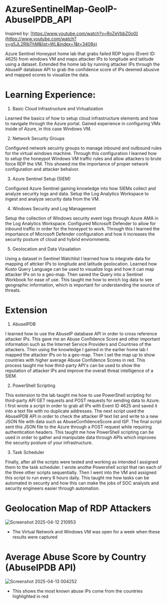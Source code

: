 # AzureSentinelMap-GeoIP-AbuseIPDB_API

Inspired by: [https://www.youtube.com/watch?v=RoZeVbbZ0o0](https://www.youtube.com/watch?v=g5JL2RIbThM&list=WL&index=1&t=3408s)

Azure Sentinel Honeypot home lab that grabs failed RDP logins (Event ID: 4625) from windows VM and maps attacker IPs to longitude and latitude using a dataset. Extended the home lab by running attacker IPs through the AbuseIP database API to grab the confidence score of IPs deemed abusive and mapped scores to visualize the data.

# Learning Experience:

1. Basic Cloud Infrastructure and Virtualization

Learned the basics of how to setup cloud infrastructure elements and how to navigate through the Azure portal. Gained experience in configuring VMs inside of Azure, in this case Windows VM.

2. Network Security Groups

Configured network secuirty groups to manage inbound and outbound rules for the virtual windows machine. Through this configuration I learned how to setup the honeypot Windows VM traffic rules and allow attackers to brute force RDP the VM. This showed me the importance of proper network configuration and attacker behaivor.

3. Azure Sentinel Setup (SIEM)

Configured Azure Sentinel gaining knowledge into how SIEMs collect and analyze security logs and data. Setup the Log Analytics Workspace to ingest and analyze security data from the VM.

4. Windows Security and Log Management

Setup the collection of Windows security event logs through Azure AMA in the Log Analytics Workspace. Configured Microsoft Defender to allow for inbound traffic in order for the honeypot to work. Through this I learned the importance of Microsoft Defender configuration and how it increases the security posture of cloud and hybrid enviornments.

5. Geolocation and Data Vizualation

Using a dataset in Sentinel Watchlist I learned how to integrate data for mapping of attcker IPs to longitude and latitude geolocation. Learned how Kusto Query Language can be used to visualize logs and how it can map attacker IPs on to a geo-map. Then saved the Query into a Sentinel  Workbook for ease of use. This taught me how to enrich log data to see geographic information, which is important for understanding the source of threats.

# Extension

1. AbuseIPDB

I learned how to use the AbuseIP database API in order to cross reference attacker IPs. This gave me an Abuse Confidence Score and other important information such as the Internet Service Providers and Countries of the attackers. Then using the knowledge I gained in the earlier home lab I mapped the attacker IPs on to a geo-map. Then I set the map up to show countries with higher average Abuse Confidence Scores in red. This process taught me how third-party API's can be used to show the reputation of attacker IPs and improve the overall threat intelligence of a SIEM.

2. PowerShell Scripting

This extension to the lab taught me how to use PowerShell scripting for third-party API GET requests and POST requests for sending data to Azure. I first wrote a script in order to grab all IPs with Event ID 4625 and saved it into a text file with no duplicate addresses. The next script used the AbuseIPDB API in order to check the attacker IP text list and write to a new JSON file with data such as AbuseConfidenceScore and ISP. The final script sent this JSON file to the Azure through a POST request while requiring authentication headers. This taught me how PowerShell scripting can be used in order to gather and manipulate data through APIs which improves the security posture of your infrastructure.

3. Task Scheduler

Finally, after all the scripts were tested and working as intended I assigned them to the task scheduler. I wrote anothe Powershell script that ran each of the three other scripts sequentially. Then I went into the VM and assigned this script to run every 6 hours daily. This taught me how tasks can be automated in security and how this can make the jobs of SOC analysts and security engineers easier through automation.

# Geolocation Map of RDP Attackers


![Screenshot 2025-04-12 210953](https://github.com/user-attachments/assets/9c2b5530-899a-4a7c-a5de-ccebba257271)

- The Virtual Network and Windows VM was open for a week when these results were captured

# Average Abuse Score by Country (AbuseIPDB API)

![Screenshot 2025-04-13 004252](https://github.com/user-attachments/assets/7dd52686-bde8-403c-8a99-ee43e93a9518)

- This shows the most known abuse IPs come from the countries highlighted in red

